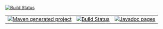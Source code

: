 [![Build Status](https://travis-ci.org/softalks/site-test.svg?branch=master)](https://travis-ci.org/softalks/site-test)
<table>
  <tr>
    <td>
      <a href='http://softalks.github.io/site-test'>
        <img src='https://maven.apache.org/images/maven-logo-black-on-white.png' alt='Maven generated project's site'>
      </a>
    </td>
    <td>
      <a href='https://semaphoreci.com/hiebra/site-test'>
        <img src='https://semaphoreci.com/api/v1/hiebra/site-test/branches/master/badge.svg' alt='Build Status'>
      </a>
    </td>
    <td align="right">
      <a href='http://softalks.github.io/site-test/apidocs/index.html'> 
        <img src='http://www.konakart.com/wp-content/uploads/2014/11/javadoc.png' alt='Javadoc pages'>
      </a>
    </td>
  </tr>
</table>
